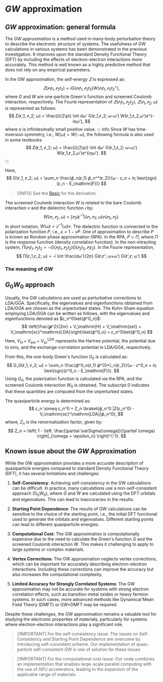 # $GW$ approximation

## $GW$ approximation: general formula
The $GW$ approximation is a method used in many-body perturbation theory to describe the electronic structure of systems.
The usefulness of $GW$ calculations in various systems has been demonstrated in the previous investigation. 
It improves upon the standard Density Functional Theory (DFT) by including the effects of electron-electron interactions more accurately.
This method is well known as a highly predictive method that does not rely on any empirical parameters.

In the GW approximation, the self-energy $𝛴$ is expressed as:
$$
𝛴(𝒓_1t_1,𝒓_2t_2) = iG(𝒓_1t_1,𝒓_2t_2)W(𝒓_1t_1,𝒓_2t_2^+),
$$
where $G$ and $W$ are one-particle Green's function and screened Coulomb interaction, respectively.
The Fourie representation of $𝛴(𝒓_1t_1,𝒓_2t_2)$,  $𝛴(𝒓_1,𝒓_2;𝜔)$ is represented as follows:
$$
𝛴(𝒓_1, 𝒓_2; 𝜔) = \frac{i}{2\pi} \int d𝜔' G(𝒓_1,𝒓_2; 𝜔-𝜔') W(𝒓_1,𝒓_2,𝜔')e^{-iη𝜔'},
$$
where $η$ is infinitesimally small positive value.
::: info
Since $W$ has time-inversion symmetry, i.e., $W(𝜔) = W(-𝜔)$, the following formula is also used in some textbooks
$$
𝛴(𝒓_1, 𝒓_2; 𝜔) = \frac{i}{2\pi} \int d𝜔' G(𝒓_1,𝒓_2; 𝜔+𝜔') W(𝒓_1,𝒓_2,𝜔')e^{iη𝜔'}.
$$
:::

Here,
$$
G(𝒓_1, 𝒓_2; 𝜔) = \sum_n \frac{𝜙_n(𝒓_1) 𝜙_n^*(𝒓_2)}{𝜔  - 𝜀_n + iη \text{sgn}(𝜀_n - E_\mathrm{F})}
$$
> [!INFO]
> See the [Basic](basic) for the derivation.

The screened Coulomb interaction $W$ is related to the bare Coulomb interaction $v$ and the dielectric function $𝜖$ by:
$$
W(𝒓_1,𝒓_2,𝜔) = \int 𝒓_3 (\epsilon^{-1})(𝒓_1,𝒓_3;𝜔) v(𝒓_3,𝒓_2).
$$
In short notation, $W(𝜔) = 𝜀^{-1}(𝜔)v$.
The dielectric function is connected to the polarization function $P$, i.e., $ϵ = 1 - vP$.
One of approximation to describe $P$ is known as Rondom phase approximation (RPA). In the RPA, $P = Π$,
where $Π$ is the response function (density correlation function).
In the non-intracting system, $Π(𝒓_1t_1,𝒓_2t_2 = -G(𝒓_1t_1,𝒓_2t_2)G(𝒓_2t_2,𝒓_1t_2)$.
In the Fourie representation,
$$
Π(𝒓_1,𝒓_2; 𝜔) = -i \int \frac{d𝜔'}{2𝜋} G(𝒓,𝒓'; 𝜔+𝜔') G(𝒓',𝒓; 𝜔')
$$

### The meaning of $GW$


## $G_0W_0$ approach

Usually, the GW calculations are used as perturbative corrections to LDA/GGA.
Specifically, the eigenvalues and eigenfunctions obtained from LDA/GGA are chosen as the unperturbed states.
The Kohn-Sham equation employing LDA/GGA can be written as follows, with the eigenvalues and eigenfunctions denoted as $𝜀_n^0\ket{𝜙^0_n}$:
$$
\left(\frac{𝒑^2}{2m}  + V_\mathrm{H} + V_\mathrm{ext} + V_\mathrm{xc}^\mathrm{LDA}\right)\ket{𝜙^0_n} = 𝜀_n^0\ket{𝜙^0_n}
$$
Here, $V_\mathrm{H} + V_\mathrm{ext} + V_\mathrm{xc}^\mathrm{LDA}$ represents the Hartree potential, the potential due to ions, and the exchange-correlation potential in LDA/GGA, respectively. 

From this, the one-body Green's function $G_0$ is calculated as:
$$
G_0(𝒓_1, 𝒓_2; 𝜔) = \sum_n \frac{𝜙^0_n(𝒓_1) 𝜙^{0*}_n(𝒓_2)}{𝜔  - 𝜀^0_n + iη \text{sgn}(𝜀^0_n - E_\mathrm{F})}.
$$
Using $G_0$, the polarization function is calculated via the RPA, and the screened Coulomb interaction $W_0$ is obtained.
The subscript $0$ indicates that these quantities are computed from the unperturbed states.

The quasiparticle energy is determined as:
$$
𝜀_n \simeq 𝜀_n^0 + Z_n \braket{𝜙_n^0 |𝛴(𝜀_n^0) - V_\mathrm{xc}^\mathrm{LDA}|𝜙_n^0},
$$
where, $Z_n$ is the renormalization factor, given by:
$$
Z_n = \left( 1 - \left. \frac{\partial \varSigma(\omega)}{\partial \omega} \right|_{\omega = \epsilon_n} \right)^{-1}.
$$

## Known issue about the $GW$ Approximation

While the GW approximation provides a more accurate description of quasiparticle energies compared to standard Density Functional Theory (DFT), it has several limitations and challenges:

1. **Self-Consistency**: Achieving self-consistency in the GW calculations can be difficult. In practice, many calculations use a non-self-consistent approach (G$_0$W$_0$), where $G$ and $W$ are calculated using the DFT orbitals and eigenvalues. This can lead to inaccuracies in the results.

2. **Starting Point Dependence**: The results of GW calculations can be sensitive to the choice of the starting point, i.e., the initial DFT functional used to generate the orbitals and eigenvalues. Different starting points can lead to different quasiparticle energies.

3. **Computational Cost**: The GW approximation is computationally expensive due to the need to calculate the Green's function $G$ and the screened Coulomb interaction $W$. This makes it challenging to apply to large systems or complex materials.

4. **Vertex Corrections**: The GW approximation neglects vertex corrections, which can be important for accurately describing electron-electron interactions. Including these corrections can improve the accuracy but also increases the computational complexity.

5. **Limited Accuracy for Strongly Correlated Systems**: The GW approximation may not be accurate for systems with strong electron correlation effects, such as transition metal oxides or heavy fermion systems. In such cases, more advanced methods like Dynamical Mean Field Theory (DMFT) or GW+DMFT may be required.

Despite these challenges, the GW approximation remains a valuable tool for studying the electronic properties of materials, particularly for systems where electron-electron interactions play a significant role.

> [!IMPORTANT] For the self-consistency issue:
> The issues on Self-Consistency and Starting Point Dependence are overcome by introducing self-consistent scheme. Our implementation of quasi-particle self-consistent $GW$ is one of solution for these issues

> [!IMPORTANT] For the computational cost issue:
> Our code combines an implementation that enables large-scale parallel computing with the use of GPU accelerators, leading to the expansion of the applicable range of materials.

